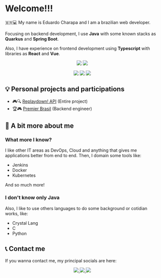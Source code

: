 <p align='center'>

# Welcome!!!

:brazil::computer: My name is Eduardo Charapa and I am a brazilian web developer.

Focusing on backend development, I use **Java** with some known stacks as **Quarkus** and **Spring Boot**.

Also, I have experience on frontend development using **Typescript** with libraries as **React** and **Vue**.

<p align='center'>
  <img src="https://img.shields.io/badge/Spring_Boot-F2F4F9?style=for-the-badge&logo=spring-boot">
  <img src="https://img.shields.io/badge/Quarkus-000000?style=for-the-badge&logo=quarkus">
</p>
<p align='center'>
  <img src="https://img.shields.io/badge/TypeScript-007ACC?style=for-the-badge&logo=typescript&logoColor=white">
  <img src="https://img.shields.io/badge/React-20232A?style=for-the-badge&logo=react&logoColor=61DAFB">
  <img src="https://img.shields.io/badge/Vue%20js-35495E?style=for-the-badge&logo=vuedotjs&logoColor=4FC08D">
</p>



## :bulb: Personal projects and participations
- :video_game::mag: [Replaydown! API](https://github.com/duducharapa/replaydown-api) (Entire project)
- :trophy::video_game: [Premier Brasil](https://premierbrasil1bi.com.br) (Backend engineer)

## :thought_balloon: A bit more about me

### What more I know?

I like other IT areas as DevOps, Cloud and anything that gives me applications better from end to end. Then, I domain some tools like:

- Jenkins
- Docker
- Kubernetes

And so much more!

### I don't know only Java

Also, I like to use others languages to do some background or cotidian works, like:

- Crystal Lang
- C
- Python



## :telephone_receiver: Contact me
If you wanna contact me, my principal socials are here:

<p align="center">
  <a href="https://www.linkedin.com/in/eduardo-charapa-48a709199/">
    <img src="https://img.shields.io/badge/LinkedIn-0077B5?style=for-the-badge&logo=linkedin&logoColor=white">
  </a>
  <a href="#">
    <img src="https://img.shields.io/badge/website-000000?style=for-the-badge&logo=About.me&logoColor=white">
  </a>
  <a href="mailto:charapadev@gmail.com">
    <img src="https://img.shields.io/badge/Gmail-D14836?style=for-the-badge&logo=gmail&logoColor=white">
  </a>
</p>
